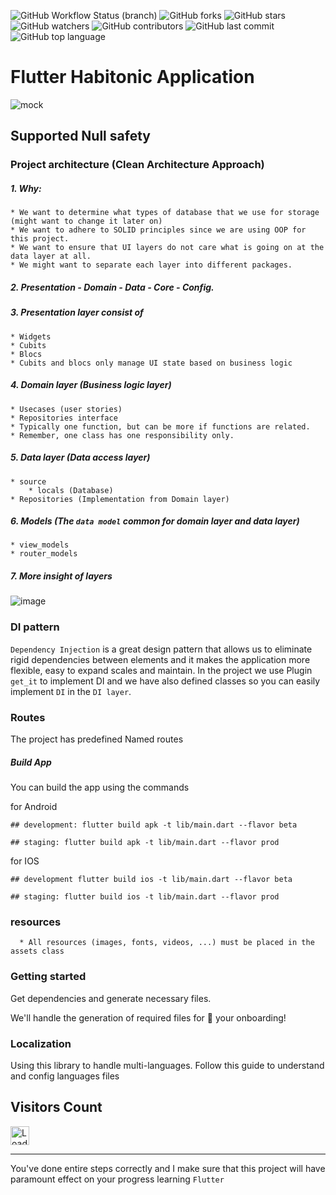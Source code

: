 ![GitHub Workflow Status (branch)](https://img.shields.io/github/workflow/status/iamnijat/habitonic/Flutter%20CI/master)
![GitHub forks](https://img.shields.io/github/forks/iamnijat/habitonic)
![GitHub stars](https://img.shields.io/github/stars/iamnijat/habitonic)
![GitHub watchers](https://img.shields.io/github/watchers/iamnijat/habitonic)
![GitHub contributors](https://img.shields.io/github/contributors/iamnijat/habitonic)
![GitHub last commit](https://img.shields.io/github/last-commit/iamnijat/habitonic)
![GitHub top language](https://img.shields.io/github/languages/top/iamnijat/habitonic)

# Flutter Habitonic Application


![mock](https://user-images.githubusercontent.com/42466886/173866910-cac27dec-9a74-477d-b46f-a4516591a64d.png)

## Supported Null safety

### Project architecture (Clean Architecture Approach)
##### 1. Why:
    * We want to determine what types of database that we use for storage (might want to change it later on)
    * We want to adhere to SOLID principles since we are using OOP for this project.
    * We want to ensure that UI layers do not care what is going on at the data layer at all.
    * We might want to separate each layer into different packages.
##### 2. Presentation - Domain - Data - Core - Config.
##### 3. Presentation layer consist of
    * Widgets
    * Cubits
    * Blocs
    * Cubits and blocs only manage UI state based on business logic

##### 4. Domain layer (Business logic layer)
    * Usecases (user stories)
    * Repositories interface
    * Typically one function, but can be more if functions are related.
    * Remember, one class has one responsibility only.

##### 5. Data layer (Data access layer)
    * source
        * locals (Database)
    * Repositories (Implementation from Domain layer)

##### 6. Models (The `data model` common for domain layer and data layer)
    * view_models
    * router_models

##### 7. More insight of layers
![image](https://miro.medium.com/max/772/0*sfCDEb571WD-7EfP.jpg)

### DI pattern
`Dependency Injection` is a great design pattern that allows us to eliminate rigid dependencies between elements and it makes the application more flexible, easy to expand scales and maintain.
In the project we use Plugin `get_it` to implement DI and we have also defined classes so you can easily implement `DI` in the `DI layer`.

### Routes
The project has predefined Named routes

##### Build App
You can build the app using the commands

for Android

```
## development: flutter build apk -t lib/main.dart --flavor beta

## staging: flutter build apk -t lib/main.dart --flavor prod
```

for IOS

```
## development flutter build ios -t lib/main.dart --flavor beta

## staging: flutter build ios -t lib/main.dart --flavor prod
```

### resources
      * All resources (images, fonts, videos, ...) must be placed in the assets class

### Getting started
Get dependencies and generate necessary files.

We'll handle the generation of required files for 🚀 your onboarding!


### Localization
Using this library to handle multi-languages. Follow this guide to understand and config languages files


## Visitors Count
<img height="30px" src = "https://profile-counter.glitch.me/vnapnic/count.svg" alt ="Loading">

-------

You've done entire steps correctly and I make sure that this project will have paramount effect on your progress learning `Flutter`
